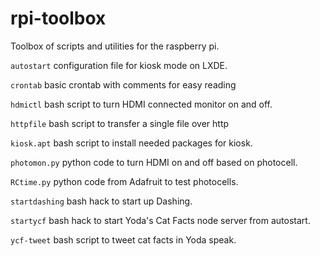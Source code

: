 rpi-toolbox
===========

Toolbox of scripts and utilities for the raspberry pi.

`autostart` configuration file for kiosk mode on LXDE.

`crontab` basic crontab with comments for easy reading


`hdmictl` bash script to turn HDMI connected monitor on and off.

`httpfile` bash script to transfer a single file over http

`kiosk.apt` bash script to install needed packages for kiosk.

`photomon.py` python code to turn HDMI on and off based on photocell.

`RCtime.py` python code from Adafruit to test photocells.

`startdashing` bash hack to start up Dashing.

`startycf` bash hack to start Yoda's Cat Facts node server from autostart.

`ycf-tweet` bash script to tweet cat facts in Yoda speak.
